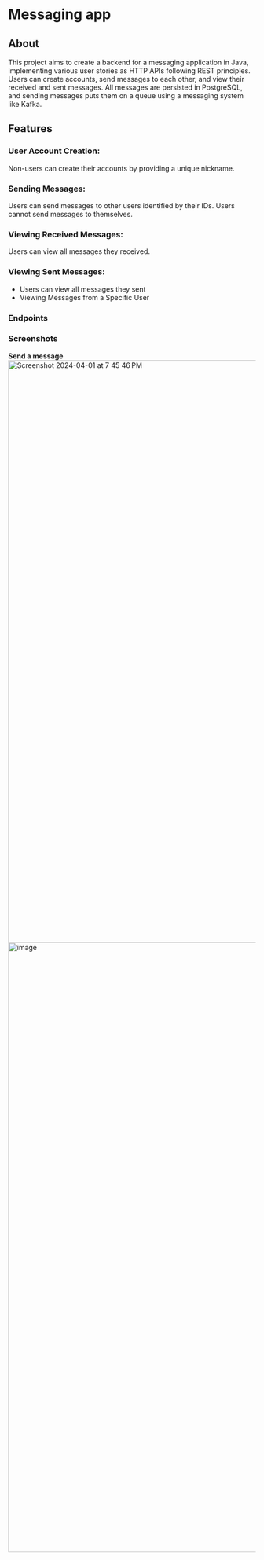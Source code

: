 # Messaging app

## About 
This project aims to create a backend for a messaging application in Java, implementing various user stories as HTTP APIs following REST principles. Users can create accounts, send messages to each other, and view their received and sent messages. All messages are persisted in PostgreSQL, and sending messages puts them on a queue using a messaging system like Kafka.

## Features
### User Account Creation:

Non-users can create their accounts by providing a unique nickname.

### Sending Messages:

Users can send messages to other users identified by their IDs.
Users cannot send messages to themselves.

### Viewing Received Messages:
Users can view all messages they received.

### Viewing Sent Messages:
- Users can view all messages they sent
- Viewing Messages from a Specific User

### Endpoints

### Screenshots
**Send a message**
<img width="1185" alt="Screenshot 2024-04-01 at 7 45 46 PM" src="https://github.com/preeti64/messagingAppTest/assets/58847237/2506d734-1b20-4c13-9855-803b4cdf8e41">
<img width="1242" alt="image" src="https://github.com/preeti64/messagingAppTest/assets/58847237/30aa386c-48b5-46e4-98c9-35283022117c">

